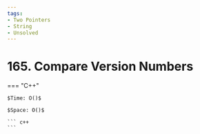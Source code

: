 ```yaml
---
tags:
- Two Pointers
- String
- Unsolved
---
```



# 165. Compare Version Numbers

=== "C++"

    $Time: O()$

    $Space: O()$

    ``` c++
    ```